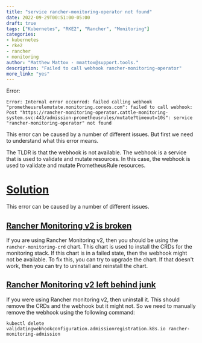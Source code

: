 ```yaml
---
title: "service rancher-monitoring-operator not found"
date: 2022-09-29T00:51:00-05:00
draft: true
tags: ["Kubernetes", "RKE2", "Rancher", "Monitoring"]
categories:
- kubernetes
- rke2
- rancher
- monitoring
author: "Matthew Mattox - mmattox@support.tools."
description: "Failed to call webhook rancher-monitoring-operator"
more_link: "yes"
---
```


Error:
```
Error: Internal error occurred: failed calling webhook "prometheusrulemutate.monitoring.coreos.com": failed to call webhook: Post "https://rancher-monitoring-operator.cattle-monitoring-system.svc:443/admission-prometheusrules/mutate?timeout=10s": service "rancher-monitoring-operator" not found
```

This error can be caused by a number of different issues. But first we need to understand what this error means.

The TLDR is that the webhook is not available. The webhook is a service that is used to validate and mutate resources. In this case, the webhook is used to validate and mutate PrometheusRule resources.

<!--more-->
# [Solution](#fix)
This error can be caused by a number of different issues.

## [Rancher Monitoring v2 is broken](#rancher-monitoring-v2-is-broken)

If you are using Rancher Monitoring v2, then you should be using the `rancher-monitoring-crd` chart. This chart is used to install the CRDs for the monitoring stack. If this chart is in a failed state, then the webhook might not be available. To fix this, you can try to upgrade the chart. If that doesn't work, then you can try to uninstall and reinstall the chart.

## [Rancher Monitoring v2 left behind junk](#rancher-monitoring-v2-left-behind-junk)

If you were using Rancher monitoring v2, then uninstall it. This should remove the CRDs and the webhook but it might not. So we need to manually remove the webhook using the following command:

```
kubectl delete validatingwebhookconfiguration.admissionregistration.k8s.io rancher-monitoring-admission
```